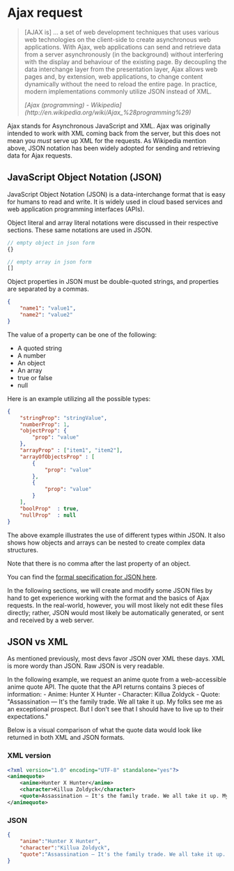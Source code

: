 # Ajax request

> [AJAX is] ... a set of web development techniques that uses various web technologies on the client-side to create asynchronous web applications. With Ajax, web applications can send and retrieve data from a server asynchronously (in the background) without interfering with the display and behaviour of the existing page. By decoupling the data interchange layer from the presentation layer, Ajax allows web pages and, by extension, web applications, to change content dynamically without the need to reload the entire page. In practice, modern implementations commonly utilize JSON instead of XML.
> <footer><cite>[Ajax (programming) - Wikipedia](http://en.wikipedia.org/wiki/Ajax_%28programming%29)

Ajax stands for Asynchronous JavaScript and XML. Ajax was originally intended to work with XML coming back from the server, but this does not mean you *must* serve up XML for the requests. As Wikipedia mention above, JSON notation has been widely adopted for sending and retrieving data for Ajax requests.

## JavaScript Object Notation (JSON)

JavaScript Object Notation (JSON) is a data-interchange format that is easy for humans to read and write. It is widely used in cloud based services and web application programming interfaces (APIs).

Object literal and array literal notations were discussed in their respective sections. These same notations are used in JSON.

~~~js
// empty object in json form
{}

// empty array in json form
[]
~~~

Object properties in JSON must be double-quoted strings, and properties are separated by a commas.

~~~json
{
    "name1": "value1",
    "name2": "value2"
}
~~~

The value of a property can be one of the following:

- A quoted string
- A number
- An object
- An array
- true or false
- null

Here is an example utilizing all the possible types:

~~~json
{
    "stringProp": "stringValue",
    "numberProp": 1,
    "objectProp": {
        "prop": "value"
    },
    "arrayProp" : ["item1", "item2"],
    "arrayOfObjectsProp" : [
        {
            "prop": "value"
        },
        {
            "prop": "value"
        }
    ],
    "boolProp"  : true,
    "nullProp"  : null
}
~~~

The above example illustrates the use of different types within JSON. It also shows how objects and arrays can be nested to create complex data structures.

Note that there is no comma after the last property of an object.

You can find the [formal specification for JSON here](http://json.org/).

In the following sections, we will create and modify some JSON files by hand to get experience working with the format and the basics of Ajax requests. In the real-world, however, you will most likely not edit these files directly; rather, JSON would most likely be automatically generated, or sent and received by a web server.

## JSON vs XML

As mentioned previously, most devs favor JSON over XML these days. XML is more wordy than JSON. Raw JSON is very readable.

In the following example, we request an anime quote from a web-accessible anime quote API. The quote that the API returns contains 3 pieces of information:
    - Anime: Hunter X Hunter
    - Character: Killua Zoldyck
    - Quote: "Assassination — It's the family trade. We all take it up. My folks see me as an exceptional prospect. But I don't see that I should have to live up to their expectations."

Below is a visual comparison of what the quote data would look like returned in both XML and JSON formats.

### XML version
```xml
<?xml version="1.0" encoding="UTF-8" standalone="yes"?>
<animequote>
	<anime>Hunter X Hunter</anime>
	<character>Killua Zoldyck</character>
	<quote>Assassination — It's the family trade. We all take it up. My folks see me as an exceptional prospect. But I don't see that I should have to live up to their expectations.</quote>
</animequote>
```

### JSON
```json
{
	"anime":"Hunter X Hunter",
	"character":"Killua Zoldyck",
	"quote":"Assassination — It's the family trade. We all take it up. My folks see me as an exceptional prospect. But I don't see that I should have to live up to their expectations."
}
```